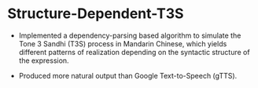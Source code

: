 # Structure-Dependent-T3S

* Implemented a dependency-parsing based algorithm to simulate the Tone 3 Sandhi (T3S) process in Mandarin Chinese, which yields different patterns of realization depending on the syntactic structure of the expression.

* Produced more natural output than Google Text-to-Speech (gTTS).
